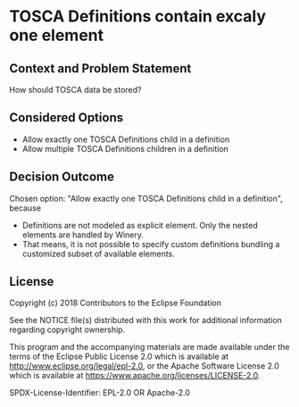 # TOSCA Definitions contain excaly one element

## Context and Problem Statement

How should TOSCA data be stored?

## Considered Options

* Allow exactly one TOSCA Definitions child in a definition
* Allow multiple TOSCA Definitions children in a definition

## Decision Outcome

Chosen option: "Allow exactly one TOSCA Definitions child in a definition", because
- Definitions are not modeled as explicit element. Only the nested elements are handled by Winery.
- That means, it is not possible to specify custom definitions bundling a customized subset of available elements.

## License

Copyright (c) 2018 Contributors to the Eclipse Foundation

See the NOTICE file(s) distributed with this work for additional
information regarding copyright ownership.

This program and the accompanying materials are made available under the
terms of the Eclipse Public License 2.0 which is available at
http://www.eclipse.org/legal/epl-2.0, or the Apache Software License 2.0
which is available at https://www.apache.org/licenses/LICENSE-2.0.

SPDX-License-Identifier: EPL-2.0 OR Apache-2.0

